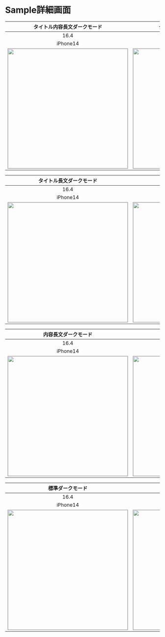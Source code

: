 # Sample詳細画面

|タイトル内容長文ダークモード|タイトル内容長文ライトモード|
|:---:|:---:|
|16.4|16.4|
|iPhone14|iPhone14|
|<img src='../TestSnapshot/ReferenceImages_64/Sample詳細画面/testSampleDetailView_タイトル_内容_長文_ダークモード_iPhone_16_4_390x844@3x.png' width='390' style='border: 1px solid #999' />|<img src='../TestSnapshot/ReferenceImages_64/Sample詳細画面/testSampleDetailView_タイトル_内容_長文_ライトモード_iPhone_16_4_390x844@3x.png' width='390' style='border: 1px solid #999' />|

|タイトル長文ダークモード|タイトル長文ライトモード|
|:---:|:---:|
|16.4|16.4|
|iPhone14|iPhone14|
|<img src='../TestSnapshot/ReferenceImages_64/Sample詳細画面/testSampleDetailView_タイトル_長文_ダークモード_iPhone_16_4_390x844@3x.png' width='390' style='border: 1px solid #999' />|<img src='../TestSnapshot/ReferenceImages_64/Sample詳細画面/testSampleDetailView_タイトル_長文_ライトモード_iPhone_16_4_390x844@3x.png' width='390' style='border: 1px solid #999' />|

|内容長文ダークモード|内容長文ライトモード|
|:---:|:---:|
|16.4|16.4|
|iPhone14|iPhone14|
|<img src='../TestSnapshot/ReferenceImages_64/Sample詳細画面/testSampleDetailView_内容_長文_ダークモード_iPhone_16_4_390x844@3x.png' width='390' style='border: 1px solid #999' />|<img src='../TestSnapshot/ReferenceImages_64/Sample詳細画面/testSampleDetailView_内容_長文_ライトモード_iPhone_16_4_390x844@3x.png' width='390' style='border: 1px solid #999' />|

|標準ダークモード|標準ライトモード|
|:---:|:---:|
|16.4|16.4|
|iPhone14|iPhone14|
|<img src='../TestSnapshot/ReferenceImages_64/Sample詳細画面/testSampleDetail_標準_ダークモード_iPhone_16_4_390x844@3x.png' width='390' style='border: 1px solid #999' />|<img src='../TestSnapshot/ReferenceImages_64/Sample詳細画面/testSampleDetail_標準_ライトモード_iPhone_16_4_390x844@3x.png' width='390' style='border: 1px solid #999' />|

